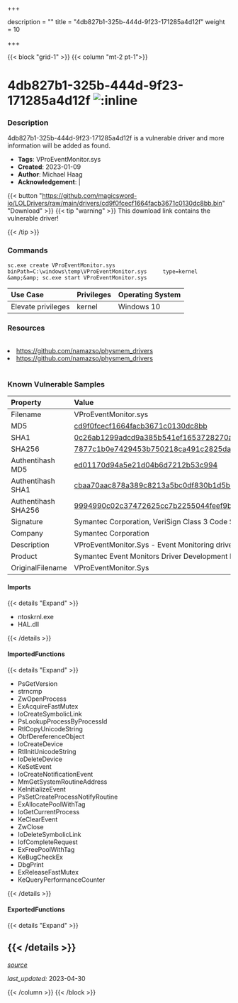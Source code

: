 +++

description = ""
title = "4db827b1-325b-444d-9f23-171285a4d12f"
weight = 10

+++


{{< block "grid-1" >}}
{{< column "mt-2 pt-1">}}


# 4db827b1-325b-444d-9f23-171285a4d12f ![:inline](/images/twitter_verified.png) 


### Description

4db827b1-325b-444d-9f23-171285a4d12f is a vulnerable driver and more information will be added as found.
- **Tags**: VProEventMonitor.sys
- **Created**: 2023-01-09
- **Author**: Michael Haag
- **Acknowledgement**:  | [](https://twitter.com/)

{{< button "https://github.com/magicsword-io/LOLDrivers/raw/main/drivers/cd9f0fcecf1664facb3671c0130dc8bb.bin" "Download" >}}
{{< tip "warning" >}}
This download link contains the vulnerable driver!

{{< /tip >}}

### Commands

```
sc.exe create VProEventMonitor.sys binPath=C:\windows\temp\VProEventMonitor.sys     type=kernel &amp;&amp; sc.exe start VProEventMonitor.sys
```

| Use Case | Privileges | Operating System | 
|:---- | ---- | ---- |
| Elevate privileges | kernel | Windows 10 |

### Resources
<br>
<li><a href=" https://github.com/namazso/physmem_drivers"> https://github.com/namazso/physmem_drivers</a></li>
<li><a href="https://github.com/namazso/physmem_drivers">https://github.com/namazso/physmem_drivers</a></li>
<br>

### Known Vulnerable Samples

| Property           | Value |
|:-------------------|:------|
| Filename           | VProEventMonitor.sys |
| MD5                | [cd9f0fcecf1664facb3671c0130dc8bb](https://www.virustotal.com/gui/file/cd9f0fcecf1664facb3671c0130dc8bb) |
| SHA1               | [0c26ab1299adcd9a385b541ef1653728270aa23e](https://www.virustotal.com/gui/file/0c26ab1299adcd9a385b541ef1653728270aa23e) |
| SHA256             | [7877c1b0e7429453b750218ca491c2825dae684ad9616642eff7b41715c70aca](https://www.virustotal.com/gui/file/7877c1b0e7429453b750218ca491c2825dae684ad9616642eff7b41715c70aca) |
| Authentihash MD5   | [ed01170d94a5e21d04b6d7212b53c994](https://www.virustotal.com/gui/search/authentihash%253Aed01170d94a5e21d04b6d7212b53c994) |
| Authentihash SHA1  | [cbaa70aac878a389c8213a5bc0df830b1d5b4e04](https://www.virustotal.com/gui/search/authentihash%253Acbaa70aac878a389c8213a5bc0df830b1d5b4e04) |
| Authentihash SHA256| [9994990c02c37472625cc7b2255044feef9b73c08ca3a70c06861b7d26b27a25](https://www.virustotal.com/gui/search/authentihash%253A9994990c02c37472625cc7b2255044feef9b73c08ca3a70c06861b7d26b27a25) |
| Signature         | Symantec Corporation, VeriSign Class 3 Code Signing 2010 CA, VeriSign   |
| Company           | Symantec Corporation |
| Description       | VProEventMonitor.Sys - Event Monitoring driver |
| Product           | Symantec Event Monitors Driver Development Edition |
| OriginalFilename  | VProEventMonitor.Sys |


#### Imports
{{< details "Expand" >}}
* ntoskrnl.exe
* HAL.dll

{{< /details >}}
#### ImportedFunctions
{{< details "Expand" >}}
* PsGetVersion
* strncmp
* ZwOpenProcess
* ExAcquireFastMutex
* IoCreateSymbolicLink
* PsLookupProcessByProcessId
* RtlCopyUnicodeString
* ObfDereferenceObject
* IoCreateDevice
* RtlInitUnicodeString
* IoDeleteDevice
* KeSetEvent
* IoCreateNotificationEvent
* MmGetSystemRoutineAddress
* KeInitializeEvent
* PsSetCreateProcessNotifyRoutine
* ExAllocatePoolWithTag
* IoGetCurrentProcess
* KeClearEvent
* ZwClose
* IoDeleteSymbolicLink
* IofCompleteRequest
* ExFreePoolWithTag
* KeBugCheckEx
* DbgPrint
* ExReleaseFastMutex
* KeQueryPerformanceCounter

{{< /details >}}
#### ExportedFunctions
{{< details "Expand" >}}

{{< /details >}}
-----



[*source*](https://github.com/magicsword-io/LOLDrivers/tree/main/yaml/4db827b1-325b-444d-9f23-171285a4d12f.yaml)

*last_updated:* 2023-04-30








{{< /column >}}
{{< /block >}}
